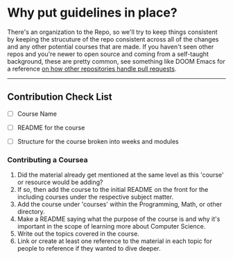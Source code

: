 # Why put guidelines in place?

There's an organization to the Repo, so we'll try to keep things consistent by keeping the strucuture of the repo consistent across all of the changes and any other potential courses that are made. If you haven't seen other repos and you're newer to open source and coming from a self-taught background, these are pretty common, see something like DOOM Emacs for a reference [on how other repositories handle pull requests](https://github.com/hlissner/doom-emacs/blob/develop/docs/contributing.org).

---

## Contribution Check List
- [ ] Course Name
- [ ] README for the course
- [ ] Structure for the course broken into weeks and modules


### Contributing a Coursea

1. Did the material already get mentioned at the same level as this 'course' or resource would be adding?
2. If so, then add the course to the initial README on the front for the including courses under the respective subject matter.
3. Add the course under 'courses' within the Programming, Math, or other directory.
4. Make a README saying what the purpose of the course is and why it's important in the scope of learning more about Computer Science.
5. Write out the topics covered in the course.
6. Link or create at least one reference to the material in each topic for people to reference if they wanted to dive deeper.
